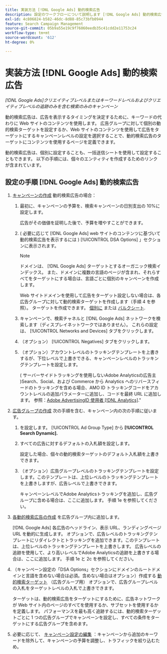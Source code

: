 ```yaml
---
title: 実装方法 [!DNL Google Ads] 動的検索広告
description: 設定のワークフローについて説明します [!DNL Google Ads] 動的検索広告。
exl-id: 4c806824-b582-46dc-8d88-85c73bfb0944
feature: Search Campaign Management
source-git-commit: 05b9a55e19c9f76060eedb35c41cdd2e11753c24
workflow-type: tm+mt
source-wordcount: '612'
ht-degree: 0%

---
```


# 実装方法 [!DNL Google Ads] 動的検索広告

*[!DNL Google Ads]クリエイティブレベルまたはキーワードレベルおよびクリエイティブレベルの追跡のみを含む検索のみのキャンペーン*

動的検索広告は、広告を表示するタイミングを決定するために、キーワードの代わりに Web サイトのコンテンツを使用します。 広告グループに対して個別の動的検索ターゲットを設定するか、Web サイトのコンテンツを使用して広告をターゲットにするキャンペーンレベルの設定を選択することで、動的検索広告のターゲットにコンテンツを使用するページを定義できます。

動的検索広告は、個別に設定することも、一括送信シートを使用して設定することもできます。 以下の手順には、個々のエンティティを作成するためのリンクが含まれています。

## 設定の手順 [!DNL Google Ads] 動的検索広告

1. [キャンペーンの作成](/help/search-social-commerce/campaign-management/campaigns/campaign-manage.md) 動的検索広告の場合：

   1. 最初に、キャンペーンの予算を、検索キャンペーンの日別支出の 10%に設定します。

      広告がその価値を証明した後で、予算を増やすことができます。

   1. ( 必要に応じて [!DNL Google Ads] web サイトのコンテンツに基づいて動的検索広告を表示するには ) [!UICONTROL DSA Options] 」セクションに表示されます。

      >[!NOTE]
      >
      >ドメインは、 [!DNL Google Ads] ターゲットとするオーガニック検索インデックス。 また、ドメインに複数の言語のページが含まれ、それらすべてをターゲットにする場合は、言語ごとに個別のキャンペーンを作成します。

      Web サイトドメインを使用して広告をターゲット設定しない場合は、各広告グループに対して動的検索ターゲットを作成します（手順 4 を参照）。 ターゲットを作成できます。 [個別に](/help/search-social-commerce/campaign-management/campaigns/dynamic-search-target-manage.md) または [バルクシート](/help/search-social-commerce/campaign-management/bulksheets/bulksheet-about.md).

   1. キャンペーンで、検索チャネルと [!DNL Google Ads] ネットワークを検索します（ディスプレイネットワークではありません）。 これらの設定は、 [!UICONTROL Networks and Devices] タブをクリックします。

   1. （オプション） [!UICONTROL Negatives] タブをクリックします。

   1. （オプション）アカウントレベルのトラッキングテンプレートを上書きするが、下位レベルで上書きできる、キャンペーンレベルのトラッキングテンプレートを設定します。

      ( サーバーサイドトラッキングを使用しないAdobe Analyticsの広告主 )Search、Social、および Commerce から Analytics へのリバースフィードのトラッキングを含める場合、AMO ID トラッキングコードをアカウントレベルの追加パラメーターに追加し、コードを最終 URL に追加します。 参照：[Adobe AdvertisingID 使用者 [!DNL Analytics]](/help/integrations/analytics/ids.md).&quot;

1. [広告グループの作成](/help/search-social-commerce/campaign-management/campaigns/ad-group-manage.md) 次の手順を含む、キャンペーン内の次の手順に従います。

   1. を設定します。 [!UICONTROL Ad Group Type] から **[!UICONTROL Search Dynamic].**

   1. すべての広告に対するデフォルトの入札額を設定します。

      設定した場合、個々の動的検索ターゲットのデフォルト入札額を上書きできます。

   1. （オプション）広告グループレベルのトラッキングテンプレートを設定します。このテンプレートは、上位レベルのトラッキングテンプレートを上書きしますが、広告レベルで上書きできます。

      キャンペーンレベルでAdobe Analyticsトラッキングを追加し、広告グループに含める場合は、ここに追加します。 手順 1e を参照してください。

1. [各動的検索広告の作成](/help/search-social-commerce/campaign-management/campaigns/ad-manage.md) を広告グループ内に追加します。

   [!DNL Google Ads] 各広告のヘッドライン、表示 URL、ランディングページ URL を動的に生成します。 オプションで、広告レベルのトラッキングテンプレートにリダイレクトとトラッキングを追加できます。このテンプレートは、上位レベルのトラッキングテンプレートを上書きします。
広告レベルの追跡を使用して、より高いレベルでAdobe Analyticsの追跡を上書きする場合は、ここに追加します。 手順 1e と 2c を参照してください。

1. （キャンペーン設定の「DSA Options」セクションにドメインのルートドメインと言語を含めない場合は必須。含めない場合はオプション）作成する [動的検索ターゲット](/help/search-social-commerce/campaign-management/campaigns/dynamic-search-target-manage.md) （広告グループ用） オプションで、広告グループレベルの入札をターゲットレベルの入札で上書きできます。

   ターゲットは、動的検索広告をターゲットにするために、広告ネットワークが Web サイト内のページのすべてを使用するか、サブセットを使用するかを定義します。 パフォーマンスを最も高く追跡するには、動的検索ターゲットごとに 1 つの広告グループでキャンペーンを設定し、すべての条件をターゲットにする広告グループを含めます。

1. 必要に応じて、 [キャンペーン設定の編集](/help/search-social-commerce/campaign-management/campaigns/campaign-manage.md) ：キャンペーンから追加のキーワードを除外して、キャンペーンの予算を調整し、トラフィックを絞り込むため。
